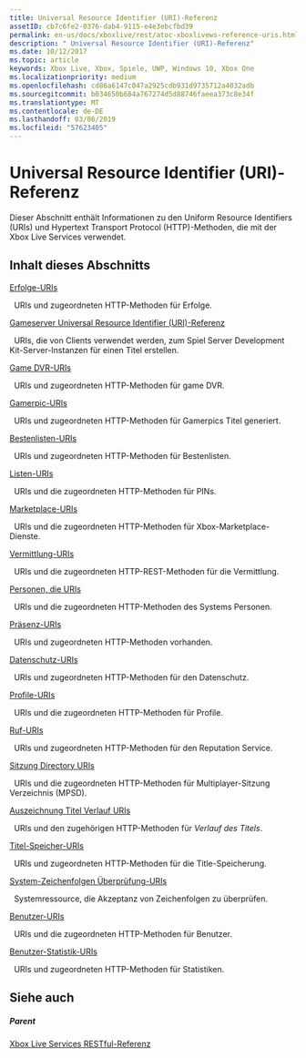 ```yaml
---
title: Universal Resource Identifier (URI)-Referenz
assetID: cb7c6fe2-0376-dab4-9115-e4e3ebcfbd39
permalink: en-us/docs/xboxlive/rest/atoc-xboxlivews-reference-uris.html
description: " Universal Resource Identifier (URI)-Referenz"
ms.date: 10/12/2017
ms.topic: article
keywords: Xbox Live, Xbox, Spiele, UWP, Windows 10, Xbox One
ms.localizationpriority: medium
ms.openlocfilehash: cd86a6147c047a2925cdb931d9735712a4032adb
ms.sourcegitcommit: b034650b684a767274d5d88746faeea373c8e34f
ms.translationtype: MT
ms.contentlocale: de-DE
ms.lasthandoff: 03/06/2019
ms.locfileid: "57623405"
---
```

# <a name="universal-resource-identifier-uri-reference"></a>Universal Resource Identifier (URI)-Referenz

Dieser Abschnitt enthält Informationen zu den Uniform Resource Identifiers (URIs) und Hypertext Transport Protocol (HTTP)-Methoden, die mit der Xbox Live Services verwendet.

<a id="ID4EAB"></a>


## <a name="in-this-section"></a>Inhalt dieses Abschnitts

[Erfolge-URIs](achievements/atoc-reference-achievementsv2.md)

&nbsp;&nbsp;URIs und zugeordneten HTTP-Methoden für Erfolge.

[Gameserver Universal Resource Identifier (URI)-Referenz](gsdk/atoc-gsdk-uri-reference.md)

&nbsp;&nbsp;URIs, die von Clients verwendet werden, zum Spiel Server Development Kit-Server-Instanzen für einen Titel erstellen.

[Game DVR-URIs](dvr/atoc-reference-dvr.md)

&nbsp;&nbsp;URIs und zugeordneten HTTP-Methoden für game DVR.

[Gamerpic-URIs](gamerpic/atoc-reference-gamerpic.md)

&nbsp;&nbsp;URIs und zugeordneten HTTP-Methoden für Gamerpics Titel generiert.

[Bestenlisten-URIs](leaderboard/atoc-reference-leaderboard.md)

&nbsp;&nbsp;URIs und zugeordneten HTTP-Methoden für Bestenlisten.

[Listen-URIs](lists/atoc-reference-lists.md)

&nbsp;&nbsp;URIs und die zugeordneten HTTP-Methoden für PINs.

[Marketplace-URIs](marketplace/atoc-reference-marketplace.md)

&nbsp;&nbsp;URIs und die zugeordneten HTTP-Methoden für Xbox-Marketplace-Dienste.

[Vermittlung-URIs](matchtickets/atoc-reference-matchtickets.md)

&nbsp;&nbsp;URIs und die zugeordneten HTTP-REST-Methoden für die Vermittlung.

[Personen, die URIs](people/atoc-reference-people.md)

&nbsp;&nbsp;URIs und die zugeordneten HTTP-Methoden des Systems Personen.

[Präsenz-URIs](presence/atoc-reference-presence.md)

&nbsp;&nbsp;URIs und zugeordneten HTTP-Methoden vorhanden.

[Datenschutz-URIs](privacy/atoc-reference-privacyv2.md)

&nbsp;&nbsp;URIs und zugeordneten HTTP-Methoden für den Datenschutz.

[Profile-URIs](profileV2/atoc-reference-profiles.md)

&nbsp;&nbsp;URIs und die zugeordneten HTTP-Methoden für Profile.

[Ruf-URIs](reputation/atoc-reference-reputation.md)

&nbsp;&nbsp;URIs und zugeordneten HTTP-Methoden für den Reputation Service.

[Sitzung Directory URIs](sessiondirectory/atoc-reference-sessiondirectory.md)

&nbsp;&nbsp;URIs und die zugeordneten HTTP-Methoden für Multiplayer-Sitzung Verzeichnis (MPSD).

[Auszeichnung Titel Verlauf URIs](titlehistory/atoc-reference-titlehistoryv2.md)

&nbsp;&nbsp;URIs und den zugehörigen HTTP-Methoden für *Verlauf des Titels*.

[Titel-Speicher-URIs](storage/atoc-reference-storagev2.md)

&nbsp;&nbsp;URIs und zugeordneten HTTP-Methoden für die Title-Speicherung.

[System-Zeichenfolgen Überprüfung-URIs](stringserver/atoc-reference-systemstringsvalidate.md)

&nbsp;&nbsp;Systemressource, die Akzeptanz von Zeichenfolgen zu überprüfen.

[Benutzer-URIs](users/atoc-reference-users.md)

&nbsp;&nbsp;URIs und die zugeordneten HTTP-Methoden für Benutzer.

[Benutzer-Statistik-URIs](userstats/atoc-reference-userstats.md)

&nbsp;&nbsp;URIs und zugeordneten HTTP-Methoden für Statistiken.

<a id="ID4E5C"></a>


## <a name="see-also"></a>Siehe auch

<a id="ID4EAD"></a>


##### <a name="parent"></a>Parent

[Xbox Live Services RESTful-Referenz](../atoc-xboxlivews-reference.md)
